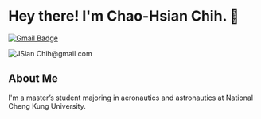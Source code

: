 # Hey there! I'm Chao-Hsian Chih. 👋

[![Gmail Badge](https://img.shields.io/badge/Gmail-D14836?style=for-the-badge&logo=gmail&logoColor=white)](mailto:Jsian.chih@gmail.com)

![JSian Chih@gmail com](https://user-images.githubusercontent.com/40762198/164423372-67fc2291-85e8-4d17-a0b4-6cc0e88d1afa.png)

## About Me

I'm a master’s student majoring in aeronautics and astronautics at National Cheng Kung University.
